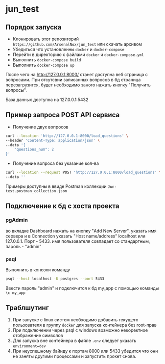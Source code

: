 # jun_test

## Порядок запуска 

- Клонировать этот репозиторий ```https://github.com/ArsenalNox/jun_test``` или скачать архивом
- Убедиться что установленны ```docker``` и ```docker-compose```
- Перейти в директорию с файлами ```docker``` и ```docker-compose.yml```
- Выполнить ```docker-compose build```
- Выполнить ```docker-compose up```

После чего на <http://127.0.0.1:8000/> станет доступна веб страница с вопросами.
При отсутсвии записанных вопросов в бд страница перезагрузится, будет необходимо заного нажать кнопку "Получить вопросы".

База данных доступна на 127.0.0.1:5432

## Пример запроса POST API сервиса

- Получение двух вопросов
```bash
curl --location 'http://127.0.0.1:8000/load_questions' \
--header 'Content-Type: application/json' \
--data '{
    "questions_num": 2
}'
```
- Получение вопроса без указание кол-ва
```bash
curl --location --request POST 'http://127.0.0.1:8000/load_questions' \
--data ''
```

Примеры доступны в ввиде Postman коллекции ```Jun-test.postman_collection.json```

## Подключение к бд c хоста проекта

### pgAdmin 

во вкладке Dashboard нажать на кнопку "Add New Server", указать имя сервера и в Connection указать "Host name/address" localhost или 127.0.0.1. Порт - 5433. имя пользователя совпадает со стандартным, пароль - "admin"

### psql 
Выполнить в консоли команду
```bash
psql --host localhost -U postgres --port 5433
```
Ввести пароль "admin" и подключится к бд my_app с помощью команды ```\c my_app```

## Траблшутинг

1. При запуске с linux систем необходимо добавить текущего пользователя в группу ```docker``` для запуска контейнера без root-прав
2. При подключении через psql с windows возможно некоректное отображение символов
3. Для запуска вне контейнера в файле ```.env``` следует указать ```environment=dev```
4. При неуспешному байнду к портам 8000 или 5433 убедится что они не заняты другими процессами и запустить прокет снова.
